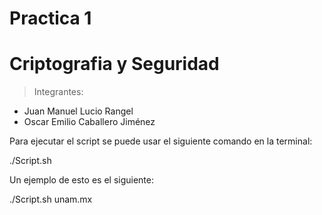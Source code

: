 # Practica 1
# Criptografia y Seguridad

> Integrantes:
- Juan Manuel Lucio Rangel
- Oscar Emilio Caballero Jiménez

Para ejecutar el script se puede usar el siguiente comando en la terminal:

./Script.sh <Dominio o IP>

Un ejemplo de esto es el siguiente:

./Script.sh unam.mx
